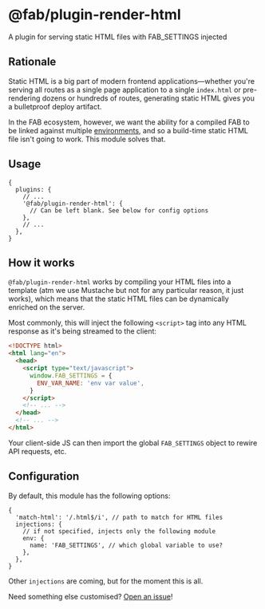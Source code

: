 # @fab/plugin-render-html

A plugin for serving static HTML files with FAB_SETTINGS injected

## Rationale

Static HTML is a big part of modern frontend applications—whether you're serving all routes as a single page application to a single `index.html` or pre-rendering dozens or hundreds of routes, generating static HTML gives you a bulletproof deploy artifact.

In the FAB ecosystem, however, we want the ability for a compiled FAB to be linked against multiple [environments](https://fab.dev/kb/environment-variables), and so a build-time static HTML file isn't going to work. This module solves that.

## Usage

```json5
{
  plugins: {
    // ...
    '@fab/plugin-render-html': {
      // Can be left blank. See below for config options
    },
    // ...
  },
}
```

## How it works

`@fab/plugin-render-html` works by compiling your HTML files into a template (atm we use Mustache but not for any particular reason, it just works), which means that the static HTML files can be dynamically enriched on the server.

Most commonly, this will inject the following `<script>` tag into any HTML response as it's being streamed to the client:

```html
<!DOCTYPE html>
<html lang="en">
  <head>
    <script type="text/javascript">
      window.FAB_SETTINGS = {
        ENV_VAR_NAME: 'env var value',
      }
    </script>
    <!-- ... -->
  </head>
  <!-- ... -->
</html>
```

Your client-side JS can then import the global `FAB_SETTINGS` object to rewire API requests, etc.

## Configuration

By default, this module has the following options:

```json5
{
  'match-html': '/.html$/i', // path to match for HTML files
  injections: {
    // if not specified, injects only the following module
    env: {
      name: 'FAB_SETTINGS', // which global variable to use?
    },
  },
}
```

Other `injections` are coming, but for the moment this is all.

Need something else customised? [Open an issue](https://github.com/fab-spec/fab/issues)!
